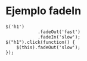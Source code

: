 <script type="text/javascript" src="../js/jquery.snippet.js"></script>
<link rel="stylesheet" type="text/css" href="../css/jquery.snippet.css" />
<link rel="stylesheet" type="text/css" href="../css/style.css" />
<script language="Javascript"  type="text/javascript">
$(function() {
	$("pre").snippet("javascript", {style:'darkness'});
});
</script>
<script language="Javascript"  type="text/javascript">
$(function() {
	$('h1')
					.fadeOut('fast')
					.fadeIn('slow');
	$("h1").click(function() {
		$(this).fadeOut('slow');
	});
	
});
</script>


# Ejemplo fadeIn

	$('h1')
				.fadeOut('fast')
				.fadeIn('slow');
	$("h1").click(function() {
		$(this).fadeOut('slow');
	});
